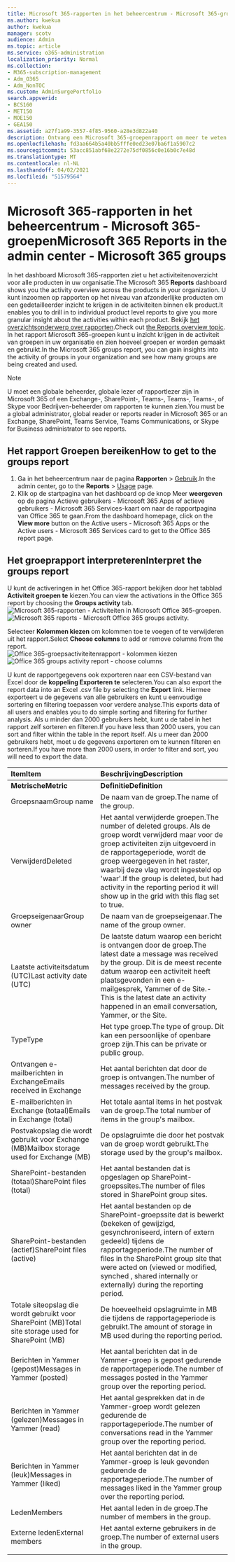 ```yaml
---
title: Microsoft 365-rapporten in het beheercentrum - Microsoft 365-groepen
ms.author: kwekua
author: kwekua
manager: scotv
audience: Admin
ms.topic: article
ms.service: o365-administration
localization_priority: Normal
ms.collection:
- M365-subscription-management
- Adm_O365
- Adm_NonTOC
ms.custom: AdminSurgePortfolio
search.appverid:
- BCS160
- MET150
- MOE150
- GEA150
ms.assetid: a27f1a99-3557-4f85-9560-a28e3d822a40
description: Ontvang een Microsoft 365-groepenrapport om meer te weten te komen over de groepen en hun activiteiten.
ms.openlocfilehash: fd3aa664b5a40bb5fffe0ed23e07ba6f1a5907c2
ms.sourcegitcommit: 53acc851abf68e2272e75df0856c0e16b0c7e48d
ms.translationtype: MT
ms.contentlocale: nl-NL
ms.lasthandoff: 04/02/2021
ms.locfileid: "51579564"
---
```

# <a name="microsoft-365-reports-in-the-admin-center---microsoft-365-groups"></a><span data-ttu-id="777fd-103">Microsoft 365-rapporten in het beheercentrum - Microsoft 365-groepen</span><span class="sxs-lookup"><span data-stu-id="777fd-103">Microsoft 365 Reports in the admin center - Microsoft 365 groups</span></span>

<span data-ttu-id="777fd-104">In het dashboard  Microsoft 365-rapporten ziet u het activiteitenoverzicht voor alle producten in uw organisatie.</span><span class="sxs-lookup"><span data-stu-id="777fd-104">The Microsoft 365 **Reports** dashboard shows you the activity overview across the products in your organization.</span></span> <span data-ttu-id="777fd-105">U kunt inzoomen op rapporten op het niveau van afzonderlijke producten om een gedetailleerder inzicht te krijgen in de activiteiten binnen elk product.</span><span class="sxs-lookup"><span data-stu-id="777fd-105">It enables you to drill in to individual product level reports to give you more granular insight about the activities within each product.</span></span> <span data-ttu-id="777fd-106">Bekijk [het overzichtsonderwerp over rapporten](activity-reports.md).</span><span class="sxs-lookup"><span data-stu-id="777fd-106">Check out [the Reports overview topic](activity-reports.md).</span></span> <span data-ttu-id="777fd-107">In het rapport Microsoft 365-groepen kunt u inzicht krijgen in de activiteit van groepen in uw organisatie en zien hoeveel groepen er worden gemaakt en gebruikt.</span><span class="sxs-lookup"><span data-stu-id="777fd-107">In the Microsoft 365 groups report, you can gain insights into the activity of groups in your organization and see how many groups are being created and used.</span></span>
  
> [!NOTE]
> <span data-ttu-id="777fd-108">U moet een globale beheerder, globale lezer of rapportlezer zijn in Microsoft 365 of een Exchange-, SharePoint-, Teams-, Teams-, Teams-, of Skype voor Bedrijven-beheerder om rapporten te kunnen zien.</span><span class="sxs-lookup"><span data-stu-id="777fd-108">You must be a global administrator, global reader or reports reader in Microsoft 365 or an Exchange, SharePoint, Teams Service, Teams Communications, or Skype for Business administrator to see reports.</span></span>  
  
## <a name="how-to-get-to-the-groups-report"></a><span data-ttu-id="777fd-109">Het rapport Groepen bereiken</span><span class="sxs-lookup"><span data-stu-id="777fd-109">How to get to the groups report</span></span>

1. <span data-ttu-id="777fd-110">Ga in het beheercentrum naar de pagina **Rapporten** \> <a href="https://go.microsoft.com/fwlink/p/?linkid=2074756" target="_blank">Gebruik</a>.</span><span class="sxs-lookup"><span data-stu-id="777fd-110">In the admin center, go to the **Reports** \> <a href="https://go.microsoft.com/fwlink/p/?linkid=2074756" target="_blank">Usage</a> page.</span></span> 
2. <span data-ttu-id="777fd-111">Klik op de startpagina van het dashboard op de knop Meer **weergeven** op de pagina Actieve gebruikers - Microsoft 365 Apps of actieve gebruikers - Microsoft 365 Services-kaart om naar de rapportpagina van Office 365 te gaan.</span><span class="sxs-lookup"><span data-stu-id="777fd-111">From the dashboard homepage, click on the **View more** button on the Active users - Microsoft 365 Apps or the Active users - Microsoft 365 Services card to get to the Office 365 report page.</span></span>
  
## <a name="interpret-the-groups-report"></a><span data-ttu-id="777fd-112">Het groeprapport interpreteren</span><span class="sxs-lookup"><span data-stu-id="777fd-112">Interpret the groups report</span></span>

<span data-ttu-id="777fd-113">U kunt de activeringen in het Office 365-rapport bekijken door het tabblad **Activiteit groepen te** kiezen.</span><span class="sxs-lookup"><span data-stu-id="777fd-113">You can view the activations in the Office 365 report by choosing the **Groups activity** tab.</span></span><br/><span data-ttu-id="777fd-114">![Microsoft 365-rapporten - Activiteiten in Microsoft Office 365-groepen.](../../media/ab90e30b-8938-4110-ab3d-ee472a4cfe21.png)</span><span class="sxs-lookup"><span data-stu-id="777fd-114">![Microsoft 365 reports - Microsoft Office 365 groups activity.](../../media/ab90e30b-8938-4110-ab3d-ee472a4cfe21.png)</span></span>

<span data-ttu-id="777fd-115">Selecteer **Kolommen kiezen** om kolommen toe te voegen of te verwijderen uit het rapport.</span><span class="sxs-lookup"><span data-stu-id="777fd-115">Select **Choose columns** to add or remove columns from the report.</span></span>  <br/> <span data-ttu-id="777fd-116">![Office 365-groepsactiviteitenrapport - kolommen kiezen](../../media/1600556a-f5f1-47d9-b325-cd77c78f4004.png)</span><span class="sxs-lookup"><span data-stu-id="777fd-116">![Office 365 groups activity report - choose columns](../../media/1600556a-f5f1-47d9-b325-cd77c78f4004.png)</span></span>

<span data-ttu-id="777fd-117">U kunt de rapportgegevens ook exporteren naar een CSV-bestand van Excel door de **koppeling Exporteren te** selecteren.</span><span class="sxs-lookup"><span data-stu-id="777fd-117">You can also export the report data into an Excel .csv file by selecting the **Export** link.</span></span> <span data-ttu-id="777fd-118">Hiermee exporteert u de gegevens van alle gebruikers en kunt u eenvoudige sortering en filtering toepassen voor verdere analyse.</span><span class="sxs-lookup"><span data-stu-id="777fd-118">This exports data of all users and enables you to do simple sorting and filtering for further analysis.</span></span> <span data-ttu-id="777fd-119">Als u minder dan 2000 gebruikers hebt, kunt u de tabel in het rapport zelf sorteren en filteren.</span><span class="sxs-lookup"><span data-stu-id="777fd-119">If you have less than 2000 users, you can sort and filter within the table in the report itself.</span></span> <span data-ttu-id="777fd-120">Als u meer dan 2000 gebruikers hebt, moet u de gegevens exporteren om te kunnen filteren en sorteren.</span><span class="sxs-lookup"><span data-stu-id="777fd-120">If you have more than 2000 users, in order to filter and sort, you will need to export the data.</span></span> 

|<span data-ttu-id="777fd-121">Item</span><span class="sxs-lookup"><span data-stu-id="777fd-121">Item</span></span>|<span data-ttu-id="777fd-122">Beschrijving</span><span class="sxs-lookup"><span data-stu-id="777fd-122">Description</span></span>|
|:-----|:-----|
|<span data-ttu-id="777fd-123">**Metrische**</span><span class="sxs-lookup"><span data-stu-id="777fd-123">**Metric**</span></span>|<span data-ttu-id="777fd-124">**Definitie**</span><span class="sxs-lookup"><span data-stu-id="777fd-124">**Definition**</span></span>|
|<span data-ttu-id="777fd-125">Groepsnaam</span><span class="sxs-lookup"><span data-stu-id="777fd-125">Group name</span></span>  <br/> |<span data-ttu-id="777fd-126">De naam van de groep.</span><span class="sxs-lookup"><span data-stu-id="777fd-126">The name of the group.</span></span>  <br/> |
|<span data-ttu-id="777fd-127">Verwijderd</span><span class="sxs-lookup"><span data-stu-id="777fd-127">Deleted</span></span>  <br/> |<span data-ttu-id="777fd-128">Het aantal verwijderde groepen.</span><span class="sxs-lookup"><span data-stu-id="777fd-128">The number of deleted groups.</span></span> <span data-ttu-id="777fd-129">Als de groep wordt verwijderd maar voor de groep activiteiten zijn uitgevoerd in de rapportageperiode, wordt de groep weergegeven in het raster, waarbij deze vlag wordt ingesteld op 'waar'.</span><span class="sxs-lookup"><span data-stu-id="777fd-129">If the group is deleted, but had activity in the reporting period it will show up in the grid with this flag set to true.</span></span>  <br/> |
|<span data-ttu-id="777fd-130">Groepseigenaar</span><span class="sxs-lookup"><span data-stu-id="777fd-130">Group owner</span></span>  <br/> |<span data-ttu-id="777fd-131">De naam van de groepseigenaar.</span><span class="sxs-lookup"><span data-stu-id="777fd-131">The name of the group owner.</span></span>  <br/> |
|<span data-ttu-id="777fd-132">Laatste activiteitsdatum (UTC)</span><span class="sxs-lookup"><span data-stu-id="777fd-132">Last activity date (UTC)</span></span>  <br/> |<span data-ttu-id="777fd-133">De laatste datum waarop een bericht is ontvangen door de groep.</span><span class="sxs-lookup"><span data-stu-id="777fd-133">The latest date a message was received by the group.</span></span> <span data-ttu-id="777fd-134">Dit is de meest recente datum waarop een activiteit heeft plaatsgevonden in een e-mailgesprek, Yammer of de Site.</span><span class="sxs-lookup"><span data-stu-id="777fd-134">- This is the latest date an activity happened in an email conversation, Yammer, or the Site.</span></span>  <br/> |
|<span data-ttu-id="777fd-135">Type</span><span class="sxs-lookup"><span data-stu-id="777fd-135">Type</span></span>  <br/> |<span data-ttu-id="777fd-136">Het type groep.</span><span class="sxs-lookup"><span data-stu-id="777fd-136">The type of group.</span></span> <span data-ttu-id="777fd-137">Dit kan een persoonlijke of openbare groep zijn.</span><span class="sxs-lookup"><span data-stu-id="777fd-137">This can be private or public group.</span></span>  <br/> |
|<span data-ttu-id="777fd-138">Ontvangen e-mailberichten in Exchange</span><span class="sxs-lookup"><span data-stu-id="777fd-138">Emails received in Exchange</span></span>  <br/> |<span data-ttu-id="777fd-139">Het aantal berichten dat door de groep is ontvangen.</span><span class="sxs-lookup"><span data-stu-id="777fd-139">The number of messages received by the group.</span></span>|
|<span data-ttu-id="777fd-140">E-mailberichten in Exchange (totaal)</span><span class="sxs-lookup"><span data-stu-id="777fd-140">Emails in Exchange (total)</span></span>  <br/> |<span data-ttu-id="777fd-141">Het totale aantal items in het postvak van de groep.</span><span class="sxs-lookup"><span data-stu-id="777fd-141">The total number of items in the group's mailbox.</span></span>  <br/> |
|<span data-ttu-id="777fd-142">Postvakopslag die wordt gebruikt voor Exchange (MB)</span><span class="sxs-lookup"><span data-stu-id="777fd-142">Mailbox storage used for Exchange (MB)</span></span>  <br/> |<span data-ttu-id="777fd-143">De opslagruimte die door het postvak van de groep wordt gebruikt.</span><span class="sxs-lookup"><span data-stu-id="777fd-143">The storage used by the group's mailbox.</span></span> <br/>|
|<span data-ttu-id="777fd-144">SharePoint-bestanden (totaal)</span><span class="sxs-lookup"><span data-stu-id="777fd-144">SharePoint files (total)</span></span>  <br/> |<span data-ttu-id="777fd-145">Het aantal bestanden dat is opgeslagen op SharePoint-groepssites.</span><span class="sxs-lookup"><span data-stu-id="777fd-145">The number of files stored in SharePoint group sites.</span></span>  <br/> |
|<span data-ttu-id="777fd-146">SharePoint-bestanden (actief)</span><span class="sxs-lookup"><span data-stu-id="777fd-146">SharePoint files (active)</span></span>  <br/> |<span data-ttu-id="777fd-147">Het aantal bestanden op de SharePoint-groepssite dat is bewerkt (bekeken of gewijzigd, gesynchroniseerd, intern of extern gedeeld) tijdens de rapportageperiode.</span><span class="sxs-lookup"><span data-stu-id="777fd-147">The number of files in the SharePoint group site that were acted on (viewed or modified, synched , shared internally or externally) during the reporting period.</span></span>  <br/> |
|<span data-ttu-id="777fd-148">Totale siteopslag die wordt gebruikt voor SharePoint (MB)</span><span class="sxs-lookup"><span data-stu-id="777fd-148">Total site storage used for SharePoint (MB)</span></span>  <br/> |<span data-ttu-id="777fd-149">De hoeveelheid opslagruimte in MB die tijdens de rapportageperiode is gebruikt.</span><span class="sxs-lookup"><span data-stu-id="777fd-149">The amount of storage in MB used during the reporting period.</span></span>  <br/> |
|<span data-ttu-id="777fd-150">Berichten in Yammer (gepost)</span><span class="sxs-lookup"><span data-stu-id="777fd-150">Messages in Yammer (posted)</span></span>  <br/> |<span data-ttu-id="777fd-151">Het aantal berichten dat in de Yammer-groep is gepost gedurende de rapportageperiode.</span><span class="sxs-lookup"><span data-stu-id="777fd-151">The number of messages posted in the Yammer group over the reporting period.</span></span>  <br/> |
|<span data-ttu-id="777fd-152">Berichten in Yammer (gelezen)</span><span class="sxs-lookup"><span data-stu-id="777fd-152">Messages in Yammer (read)</span></span>  <br/> |<span data-ttu-id="777fd-153">Het aantal gesprekken dat in de Yammer-groep wordt gelezen gedurende de rapportageperiode.</span><span class="sxs-lookup"><span data-stu-id="777fd-153">The number of conversations read in the Yammer group over the reporting period.</span></span>  <br/> |
|<span data-ttu-id="777fd-154">Berichten in Yammer (leuk)</span><span class="sxs-lookup"><span data-stu-id="777fd-154">Messages in Yammer (liked)</span></span>  <br/> |<span data-ttu-id="777fd-155">Het aantal berichten dat in de Yammer-groep is leuk gevonden gedurende de rapportageperiode.</span><span class="sxs-lookup"><span data-stu-id="777fd-155">The number of messages liked in the Yammer group over the reporting period.</span></span>  <br/> |
|<span data-ttu-id="777fd-156">Leden</span><span class="sxs-lookup"><span data-stu-id="777fd-156">Members</span></span>  <br/> |<span data-ttu-id="777fd-157">Het aantal leden in de groep.</span><span class="sxs-lookup"><span data-stu-id="777fd-157">The number of members in the group.</span></span>  <br/> |
|<span data-ttu-id="777fd-158">Externe leden</span><span class="sxs-lookup"><span data-stu-id="777fd-158">External members</span></span> |<span data-ttu-id="777fd-159">Het aantal externe gebruikers in de groep.</span><span class="sxs-lookup"><span data-stu-id="777fd-159">The number of external users in the group.</span></span>|
|||